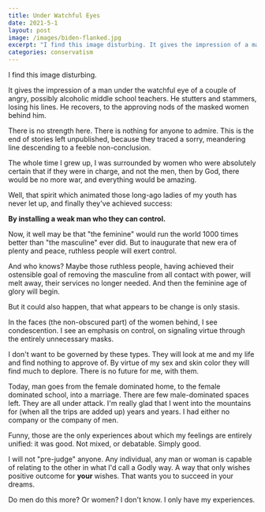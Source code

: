 ```yaml
---
title: Under Watchful Eyes
date: 2021-5-1
layout: post
image: /images/biden-flanked.jpg
excerpt: "I find this image disturbing. It gives the impression of a man under the watchful eye of a couple of angry, possibly alcoholic middle school teachers. He stutters and stammers, losing his lines. He recovers, to the approving nods of the masked women behind him."
categories: conservatism
---
```


I find this image disturbing.

It gives the impression of a man under the watchful eye of a couple of
angry, possibly alcoholic middle school teachers. He stutters and stammers,
losing his lines. He recovers, to the approving nods of the masked women
behind him.

There is no strength here. There is nothing for anyone to admire.
This is the end of stories left unpublished, because they traced a sorry,
meandering line descending to a feeble non-conclusion.

The whole time I grew up, I was surrounded by women who were absolutely
certain that if they were in charge, and not the men, then by God, there
would be no more war, and everything would be amazing.

Well, that spirit which animated those long-ago ladies of my youth has
never let up, and finally they've achieved success:

**By installing a weak man who they can control.**

Now, it well may be that "the feminine" would run the world 1000 times
better than "the masculine" ever did. But to inaugurate that new era
of plenty and peace, ruthless people will exert control.

And who knows? Maybe those ruthless people, having achieved their
ostensible goal of removing the masculine from all contact with power, will
melt away, their services no longer needed. And then the feminine age of
glory will begin.

But it could also happen, that what appears to be change is only stasis.

In the faces (the non-obscured part) of the women behind, I see condescention.
I see an emphasis on control, on signaling virtue through the entirely
unnecessary masks.

I don't want to be governed by these types. They will look at me and my life
and find nothing to approve of. By virtue of my sex and skin color they will
find much to deplore. There is no future for me, with them.

Today, man goes from the female dominated home, to the female dominated school,
into a marriage. There are few male-dominated spaces left. They are all under
attack. I'm really glad that I went into the mountains for (when all the trips
are added up) years and years. I had either no company or the company of men.

Funny, those are the only experiences about which my feelings are entirely
unified: it was good. Not mixed, or debatable. Simply good.

I will not "pre-judge" anyone. Any individual, any man or woman is capable of
relating to the other in what I'd call a Godly way. A way that only wishes
positive outcome for **your** wishes. That wants you to succeed in your
dreams.

Do men do this more? Or women? I don't know. I only have my experiences.

